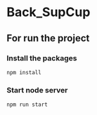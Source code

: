 # Back_SupCup

## For run the project

### Install the packages
```
npm install
```

### Start node server 
```
npm run start
```